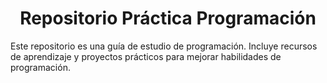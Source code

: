 <h1 align="center">Repositorio Práctica Programación</h1> 

Este repositorio es una guía de estudio de programación. Incluye recursos de aprendizaje y proyectos prácticos para mejorar habilidades de programación.


